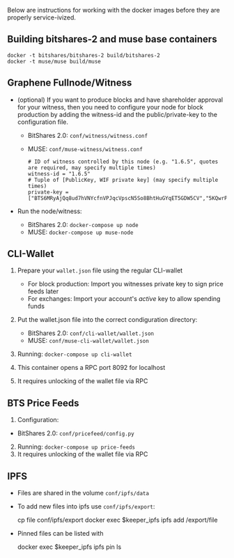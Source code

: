 Below are instructions for working with the docker images before they are properly service-ivized.

Building bitshares-2 and muse base containers
---------------------------------------------

    docker -t bitshares/bitshares-2 build/bitshares-2
    docker -t muse/muse build/muse

Graphene Fullnode/Witness
------------------------------
 * (optional) If you want to produce blocks and have shareholder approval for
   your witness, then you need to configure your node for block production by
   adding the witness-id and the public/private-key to the configuration file.

   * BitShares 2.0: `conf/witness/witness.conf`
   * MUSE: `conf/muse-witness/witness.conf`

         # ID of witness controlled by this node (e.g. "1.6.5", quotes are required, may specify multiple times)
         witness-id = "1.6.5"
         # Tuple of [PublicKey, WIF private key] (may specify multiple times)
         private-key = ["BTS6MRyAjQq8ud7hVNYcfnVPJqcVpscN5So8BhtHuGYqET5GDW5CV","5KQwrPbwdL6PhXujxW37FSSQZ1JiwsST4cqQzDeyXtP79zkvFD3"]

 * Run the node/witness:

   * BitShares 2.0: `docker-compose up node`
   * MUSE: `docker-compose up muse-node`

CLI-Wallet
-------------------------
 1. Prepare your `wallet.json` file using the regular CLI-wallet

    * For block production: Import you witnesses private key to sign price
      feeds later
    * For exchanges: Import your account's *active* key to allow spending funds

 2. Put the wallet.json file into the correct condiguration directory:

    * BitShares 2.0: `conf/cli-wallet/wallet.json`
    * MUSE: `conf/muse-cli-wallet/wallet.json`

 3. Running: `docker-compose up cli-wallet`
 4. This container opens a RPC port 8092 for localhost
 5. It requires unlocking of the wallet file via RPC

BTS Price Feeds
-------------------------
 1. Configuration:

   * BitShares 2.0: `conf/pricefeed/config.py`

 2. Running: `docker-compose up price-feeds`
 3. It requires unlocking of the wallet file via RPC

IPFS
----
 * Files are shared in the volume `conf/ipfs/data`
 * To add new files into ipfs use `conf/ipfs/export`:

    cp file conf/ipfs/export
    docker exec $keeper_ipfs ipfs add /export/file

 * Pinned files can be listed with

    docker exec $keeper_ipfs ipfs pin ls
